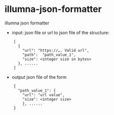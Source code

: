 # illumna-json-formatter
illumna json formatter
* input: json file or url to json file of the structure: 
```
    [
      {
        "url": "https://…. Valid url", 
        "path":  "path_value_1", 
        "size": <integer size in bytes>
      }, ......
    ]
```
  * output json file of the form 
```  
    { 
      "path_value_1": {
        "url": "url value", 
        "size": <integer size>
        }, ...... 
    }
